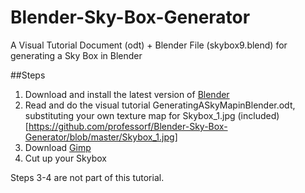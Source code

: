 # Blender-Sky-Box-Generator
A Visual Tutorial Document (odt) + Blender File (skybox9.blend) for generating a Sky Box in Blender

##Steps

1. Download and install the latest version of [Blender](https://www.blender.org/)
2. Read and do the visual tutorial GeneratingASkyMapinBlender.odt, substituting your own texture map for Skybox_1.jpg (included)
[https://github.com/professorf/Blender-Sky-Box-Generator/blob/master/Skybox_1.jpg]
3. Download [Gimp](https://www.gimp.org/)
4. Cut up your Skybox

Steps 3-4 are not part of this tutorial.
